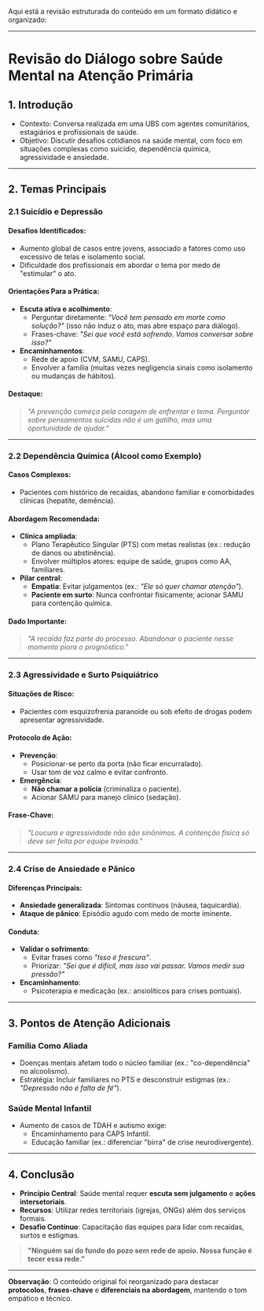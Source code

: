 Aqui está a revisão estruturada do conteúdo em um formato didático e organizado:

---

# **Revisão do Diálogo sobre Saúde Mental na Atenção Primária**  

## **1. Introdução**  
- Contexto: Conversa realizada em uma UBS com agentes comunitários, estagiários e profissionais de saúde.  
- Objetivo: Discutir desafios cotidianos na saúde mental, com foco em situações complexas como suicídio, dependência química, agressividade e ansiedade.  

---

## **2. Temas Principais**  

### **2.1 Suicídio e Depressão**  
#### **Desafios Identificados:**  
- Aumento global de casos entre jovens, associado a fatores como uso excessivo de telas e isolamento social.  
- Dificuldade dos profissionais em abordar o tema por medo de "estimular" o ato.  

#### **Orientações Para a Prática:**  
- **Escuta ativa e acolhimento**:  
  - Perguntar diretamente: *"Você tem pensado em morte como solução?"* (isso não induz o ato, mas abre espaço para diálogo).  
  - Frases-chave: *"Sei que você está sofrendo. Vamos conversar sobre isso?"*  
- **Encaminhamentos**:  
  - Rede de apoio (CVM, SAMU, CAPS).  
  - Envolver a família (muitas vezes negligencia sinais como isolamento ou mudanças de hábitos).  

#### **Destaque:**  
> *"A prevenção começa pela coragem de enfrentar o tema. Perguntar sobre pensamentos suicidas não é um gatilho, mas uma oportunidade de ajudar."*  

---

### **2.2 Dependência Química (Álcool como Exemplo)**  
#### **Casos Complexos:**  
- Pacientes com histórico de recaídas, abandono familiar e comorbidades clínicas (hepatite, demência).  

#### **Abordagem Recomendada:**  
- **Clínica ampliada**:  
  - Plano Terapêutico Singular (PTS) com metas realistas (ex.: redução de danos ou abstinência).  
  - Envolver múltiplos atores: equipe de saúde, grupos como AA, familiares.  
- **Pilar central**:  
  - **Empatia**: Evitar julgamentos (ex.: *"Ele só quer chamar atenção"*).  
  - **Paciente em surto**: Nunca confrontar fisicamente; acionar SAMU para contenção química.  

#### **Dado Importante:**  
> *"A recaída faz parte do processo. Abandonar o paciente nesse momento piora o prognóstico."*  

---

### **2.3 Agressividade e Surto Psiquiátrico**  
#### **Situações de Risco:**  
- Pacientes com esquizofrenia paranoide ou sob efeito de drogas podem apresentar agressividade.  

#### **Protocolo de Ação:**  
- **Prevenção**:  
  - Posicionar-se perto da porta (não ficar encurralado).  
  - Usar tom de voz calmo e evitar confronto.  
- **Emergência**:  
  - **Não chamar a polícia** (criminaliza o paciente).  
  - Acionar SAMU para manejo clínico (sedação).  

#### **Frase-Chave:**  
> *"Loucura e agressividade não são sinônimos. A contenção física só deve ser feita por equipe treinada."*  

---

### **2.4 Crise de Ansiedade e Pânico**  
#### **Diferenças Principais:**  
- **Ansiedade generalizada**: Sintomas contínuos (náusea, taquicardia).  
- **Ataque de pânico**: Episódio agudo com medo de morte iminente.  

#### **Conduta:**  
- **Validar o sofrimento**:  
  - Evitar frases como *"Isso é frescura"*.  
  - Priorizar: *"Sei que é difícil, mas isso vai passar. Vamos medir sua pressão?"*  
- **Encaminhamento**:  
  - Psicoterapia e medicação (ex.: ansiolíticos para crises pontuais).  

---

## **3. Pontos de Atenção Adicionais**  
### **Família Como Aliada**  
- Doenças mentais afetam todo o núcleo familiar (ex.: "co-dependência" no alcoolismo).  
- Estratégia: Incluir familiares no PTS e desconstruir estigmas (ex.: *"Depressão não é falta de fé"*).  

### **Saúde Mental Infantil**  
- Aumento de casos de TDAH e autismo exige:  
  - Encaminhamento para CAPS Infantil.  
  - Educação familiar (ex.: diferenciar "birra" de crise neurodivergente).  

---

## **4. Conclusão**  
- **Princípio Central**: Saúde mental requer **escuta sem julgamento** e **ações intersetoriais**.  
- **Recursos**: Utilizar redes territoriais (igrejas, ONGs) além dos serviços formais.  
- **Desafio Contínuo**: Capacitação das equipes para lidar com recaídas, surtos e estigmas.  

> **"Ninguém sai do fundo do pozo sem rede de apoio. Nossa função é tecer essa rede."**  

--- 

**Observação**: O conteúdo original foi reorganizado para destacar **protocolos**, **frases-chave** e **diferenciais na abordagem**, mantendo o tom empático e técnico.